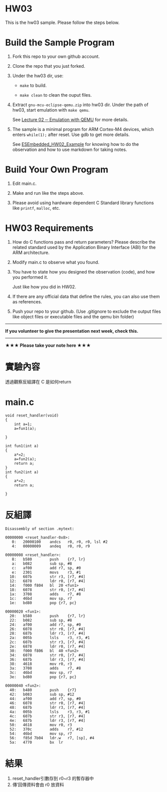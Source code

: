 HW03
===
This is the hw03 sample. Please follow the steps below.

# Build the Sample Program

1. Fork this repo to your own github account.

2. Clone the repo that you just forked.

3. Under the hw03 dir, use:

	* `make` to build.

	* `make clean` to clean the ouput files.

4. Extract `gnu-mcu-eclipse-qemu.zip` into hw03 dir. Under the path of hw03, start emulation with `make qemu`.

	See [Lecture 02 ─ Emulation with QEMU] for more details.

5. The sample is a minimal program for ARM Cortex-M4 devices, which enters `while(1);` after reset. Use gdb to get more details.

	See [ESEmbedded_HW02_Example] for knowing how to do the observation and how to use markdown for taking notes.

# Build Your Own Program

1. Edit main.c.

2. Make and run like the steps above.

3. Please avoid using hardware dependent C Standard library functions like `printf`, `malloc`, etc.

# HW03 Requirements

1. How do C functions pass and return parameters? Please describe the related standard used by the Application Binary Interface (ABI) for the ARM architecture.

2. Modify main.c to observe what you found.

3. You have to state how you designed the observation (code), and how you performed it.

	Just like how you did in HW02.

3. If there are any official data that define the rules, you can also use them as references.

4. Push your repo to your github. (Use .gitignore to exclude the output files like object files or executable files and the qemu bin folder)

[Lecture 02 ─ Emulation with QEMU]: http://www.nc.es.ncku.edu.tw/course/embedded/02/#Emulation-with-QEMU
[ESEmbedded_HW02_Example]: https://github.com/vwxyzjimmy/ESEmbedded_HW02_Example

--------------------
**If you volunteer to give the presentation next week, check this.**

--------------------

**★★★ Please take your note here ★★★**

#  實驗內容

透過觀察反組譯在 C 是如何return 


# main.c

```
void reset_handler(void)
{
	int a=1;
	a=fun1(a);
		
}

int fun1(int a)
{
	a*=2;
	a=fun2(a);
	return a;
}
int fun2(int a)
{
	a*=2;
	return a;

}
```
# 反組譯

```
Disassembly of section .mytext:

00000000 <reset_handler-0x8>:
   0:	20000100 	andcs	r0, r0, r0, lsl #2
   4:	00000009 	andeq	r0, r0, r9

00000008 <reset_handler>:
   8:	b580      	push	{r7, lr}
   a:	b082      	sub	sp, #8
   c:	af00      	add	r7, sp, #0
   e:	2301      	movs	r3, #1
  10:	607b      	str	r3, [r7, #4]
  12:	6878      	ldr	r0, [r7, #4]
  14:	f000 f804 	bl	20 <fun1>
  18:	6078      	str	r0, [r7, #4]
  1a:	3708      	adds	r7, #8
  1c:	46bd      	mov	sp, r7
  1e:	bd80      	pop	{r7, pc}

00000020 <fun1>:
  20:	b580      	push	{r7, lr}
  22:	b082      	sub	sp, #8
  24:	af00      	add	r7, sp, #0
  26:	6078      	str	r0, [r7, #4]
  28:	687b      	ldr	r3, [r7, #4]
  2a:	005b      	lsls	r3, r3, #1
  2c:	607b      	str	r3, [r7, #4]
  2e:	6878      	ldr	r0, [r7, #4]
  30:	f000 f806 	bl	40 <fun2>
  34:	6078      	str	r0, [r7, #4]
  36:	687b      	ldr	r3, [r7, #4]
  38:	4618      	mov	r0, r3
  3a:	3708      	adds	r7, #8
  3c:	46bd      	mov	sp, r7
  3e:	bd80      	pop	{r7, pc}

00000040 <fun2>:
  40:	b480      	push	{r7}
  42:	b083      	sub	sp, #12
  44:	af00      	add	r7, sp, #0
  46:	6078      	str	r0, [r7, #4]
  48:	687b      	ldr	r3, [r7, #4]
  4a:	005b      	lsls	r3, r3, #1
  4c:	607b      	str	r3, [r7, #4]
  4e:	687b      	ldr	r3, [r7, #4]
  50:	4618      	mov	r0, r3
  52:	370c      	adds	r7, #12
  54:	46bd      	mov	sp, r7
  56:	f85d 7b04 	ldr.w	r7, [sp], #4
  5a:	4770      	bx	lr
```
# 結果

1. reset_handler引數存到 r0~r3 的暫存器中
2. 傳‵回傳資料會由 r0 放資料